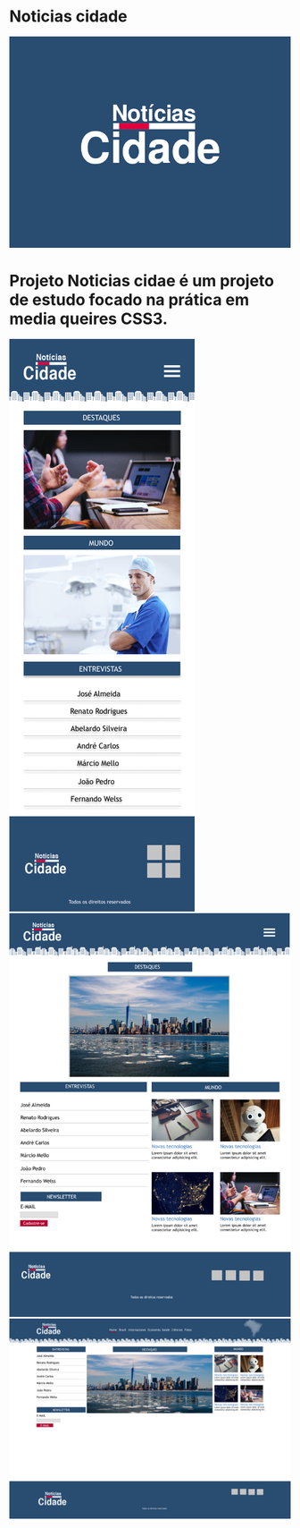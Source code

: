 # Noticias cidade
![capa tecblog](./img/capa.png "capa tecblog")
# Projeto Noticias cidae é um projeto de estudo focado na prática em media queires CSS3.


![UI_NC_mobile](./img/UI_NC/iPhone%208%20-%201.png)
![UI_NC_Ipad](./img/UI_NC/iPad%20Pro%2011_%20-%201.png)
![UI_NC_desktop](./img/UI_NC/Desktop%20-%201.png)